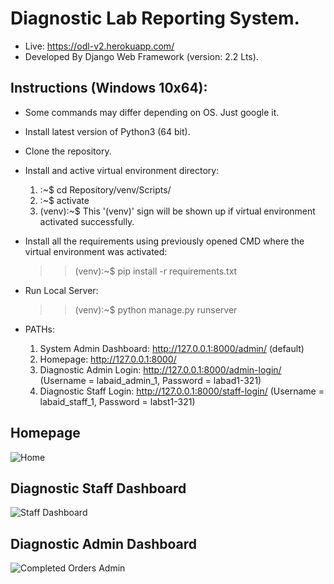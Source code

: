 # Diagnostic Lab Reporting System.
* Live: https://odl-v2.herokuapp.com/
* Developed By Django Web Framework (version: 2.2 Lts).
 
## Instructions (Windows 10x64):
* Some commands may differ depending on OS. Just google it.
* Install latest version of Python3 (64 bit).
* Clone the repository.
* Install and active virtual environment directory:
  1. :~$ cd Repository/venv/Scripts/
  2. :~$ activate
  3. (venv):~$ This '(venv)' sign will be shown up if virtual environment activated successfully.
  
* Install all the requirements using previously opened CMD where the virtual environment was activated:
  >> (venv):~$ pip install -r requirements.txt
  
* Run Local Server:
  >> (venv):~$ python manage.py runserver
  
* PATHs:
  1. System Admin Dashboard: http://127.0.0.1:8000/admin/ (default)
  2. Homepage: http://127.0.0.1:8000/
  3. Diagnostic Admin Login: http://127.0.0.1:8000/admin-login/ (Username = labaid_admin_1, Password = labad1-321)
  4. Diagnostic Staff Login: http://127.0.0.1:8000/staff-login/ (Username = labaid_staff_1, Password = labst1-321)


## Homepage
![Home](https://user-images.githubusercontent.com/23103980/64068231-35e60980-cc57-11e9-94c0-063a1752a4fa.png)

## Diagnostic Staff Dashboard
![Staff Dashboard](https://user-images.githubusercontent.com/23103980/64068244-5615c880-cc57-11e9-9f4e-c6fc9471d8f1.png)

## Diagnostic Admin Dashboard
![Completed Orders Admin](https://user-images.githubusercontent.com/23103980/64068249-6168f400-cc57-11e9-8741-ead7ef8153fd.png)

